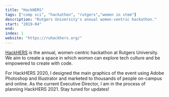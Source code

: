 ```yaml
---
title: "HackHERS"
tags: ["comp sci", "hackathon", "rutgers","women in stem"]
description: "Rutgers University's annual women-centric hackathon."
start: "2019-04"
end: 
index: 1
website: "https://ruhackhers.org/"
---
```


<a href="https://ruhackhers.org/">HackHERS</a> is the annual, women-centric hackathon at Rutgers University. We aim to create a space in which womxn can explore tech culture and be empowered to create with code.

For HackHERS 2020, I designed the main graphics of the event using Adobe Photoshop and Illustrator and marketed to thousands of people on-campus and online. As the current Executive Director, I am in the process of planning HackHERS 2021. Stay tuned for updates!
